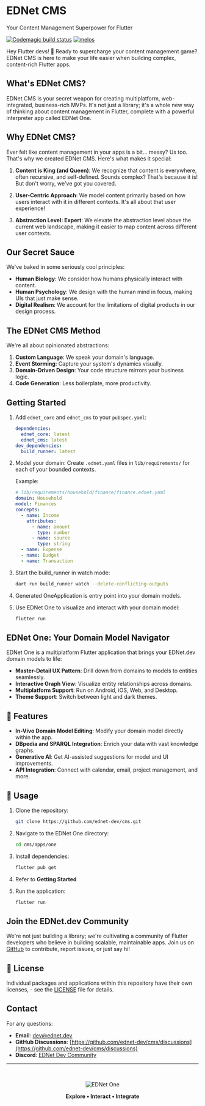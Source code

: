 # EDNet CMS

Your Content Management Superpower for Flutter

[![Codemagic build status](https://api.codemagic.io/apps/63ce7b5ab80ead4e2c0f4735/ci/status_badge.svg)](https://codemagic.io/apps/63ce7b5ab80ead4e2c0f4735/ci/latest_build)
[![melos](https://img.shields.io/badge/maintained%20with-melos-f700ff.svg?style=flat-square)](https://github.com/invertase/melos)

Hey Flutter devs! 👋 Ready to supercharge your content management game? EDNet CMS is here to make
your life easier when building complex, content-rich Flutter apps.

## What's EDNet CMS?

EDNet CMS is your secret weapon for creating multiplatform, web-integrated, business-rich MVPs. It's
not just a library; it's a whole new way of thinking about content management in Flutter, complete
with a powerful interpreter app called EDNet One.

## Why EDNet CMS?

Ever felt like content management in your apps is a bit... messy? Us too. That's why we created
EDNet CMS. Here's what makes it special:

1. **Content is King (and Queen)**: We recognize that content is everywhere, often recursive, and
   self-defined. Sounds complex? That's because it is! But don't worry, we've got you covered.

2. **User-Centric Approach**: We model content primarily based on how users interact with it in
   different contexts. It's all about that user experience!

3. **Abstraction Level: Expert**: We elevate the abstraction level above the current web landscape,
   making it easier to map content across different user contexts.

## Our Secret Sauce

We've baked in some seriously cool principles:

- **Human Biology**: We consider how humans physically interact with content.
- **Human Psychology**: We design with the human mind in focus, making UIs that just make sense.
- **Digital Realism**: We account for the limitations of digital products in our design process.

## The EDNet CMS Method

We're all about opinionated abstractions:

1. **Custom Language**: We speak your domain's language.
2. **Event Storming**: Capture your system's dynamics visually.
3. **Domain-Driven Design**: Your code structure mirrors your business logic.
4. **Code Generation**: Less boilerplate, more productivity.

## Getting Started

1. Add `ednet_core` and `ednet_cms` to your `pubspec.yaml`:
   ```yaml
   dependencies:
     ednet_core: latest
     ednet_cms: latest
   dev_dependencies:
     build_runner: latest
   ```

2. Model your domain:
   Create `.ednet.yaml` files in `lib/requirements/` for each of your bounded contexts.

   Example:
   ```yaml
   # lib/requirements/household/finance/finance.ednet.yaml
   domain: Household
   model: Finances
   concepts: 
     - name: Income
       attributes:
         - name: amount
           type: number
         - name: source
           type: string
     - name: Expense
     - name: Budget
     - name: Transaction
   ```

3. Start the build_runner in watch mode:
   ```bash
   dart run build_runner watch --delete-conflicting-outputs
   ```

4. Generated OneApplication is entry point into your domain models.

5. Use EDNet One to visualize and interact with your domain model:
   ```bash
   flutter run
   ```

## EDNet One: Your Domain Model Navigator

EDNet One is a multiplatform Flutter application that brings your EDNet.dev domain models to life:

- **Master-Detail UX Pattern**: Drill down from domains to models to entities seamlessly.
- **Interactive Graph View**: Visualize entity relationships across domains.
- **Multiplatform Support**: Run on Android, iOS, Web, and Desktop.
- **Theme Support**: Switch between light and dark themes.

## 🚀 Features

- **In-Vivo Domain Model Editing**: Modify your domain model directly within the app.
- **DBpedia and SPARQL Integration**: Enrich your data with vast knowledge graphs.
- **Generative AI**: Get AI-assisted suggestions for model and UI improvements.
- **API Integration**: Connect with calendar, email, project management, and more.

## 📝 Usage

1. Clone the repository:
   ```bash
   git clone https://github.com/ednet-dev/cms.git
   ```

2. Navigate to the EDNet One directory:
   ```bash
   cd cms/apps/one
   ```

3. Install dependencies:
   ```bash
   flutter pub get
   ```
4. Refer to **Getting Started**

5. Run the application:
   ```bash
   flutter run
   ```

## Join the EDNet.dev Community

We're not just building a library; we're cultivating a community of Flutter developers who believe
in building scalable, maintainable apps. Join us on [GitHub](https://github.com/ednet-dev/cms) to
contribute, report issues, or just say hi!

## 📄 License

Individual packages and applications within this repository have their own licenses, - see
the [LICENSE](LICENSE) file for details.

## Contact

For any questions:

- **Email**: [dev@ednet.dev](mailto:dev@ednet.dev)
- **GitHub Discussions**: [https://github.com/ednet-dev/cms/discussions](https://github.com/ednet-dev/cms/discussions)
- **Discord**: [EDNet Dev Community](https://discord.gg/7E7bPjNMG3)

---
&nbsp;
<div align="center">

![EDNet One](https://img1.wsimg.com/isteam/ip/4896c6bc-229c-47e9-afdd-ff5ab2d2fdbf/Logo-eb329c1.png/:/rs=w:107,h:107,cg:true,m/cr=w:107,h:107/qt=q:95)

**Explore • Interact • Integrate**

</div>